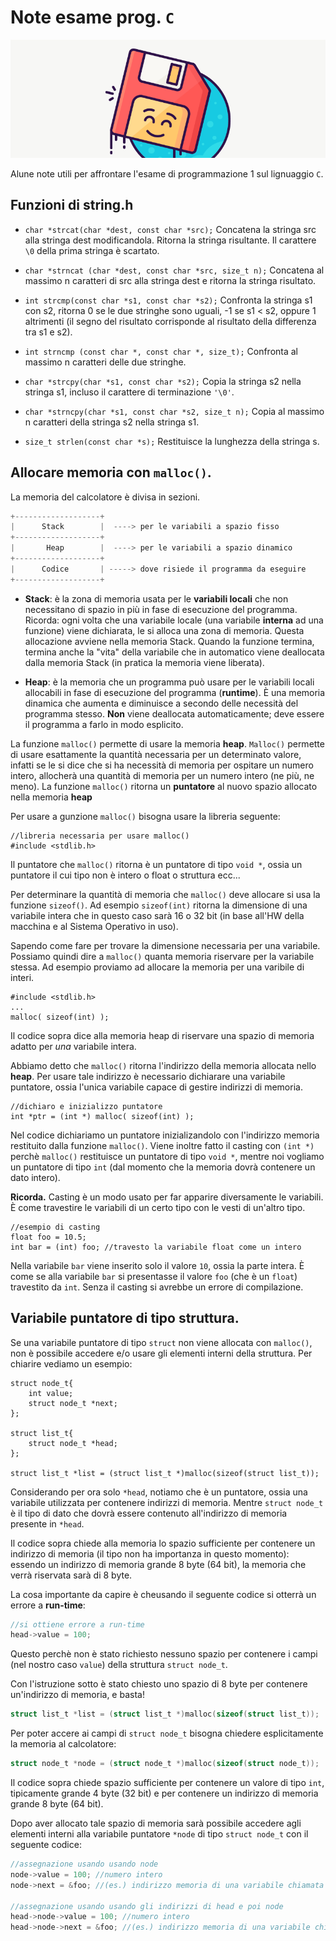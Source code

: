 # Note esame prog. `C`

![foo](../img/hero.png "Foo")

Alune note utili per affrontare l'esame di programmazione 1 sul lignuaggio `C`.

## Funzioni di string.h

* `char *strcat(char *dest, const char *src);`
	Concatena la stringa src alla stringa dest modificandola. Ritorna la stringa risultante.
	Il carattere ```\0``` della prima stringa è scartato.

* `char *strncat (char *dest, const char *src, size_t n);` 
	Concatena al massimo n caratteri di src alla stringa dest e ritorna la stringa risultato.

* `int strcmp(const char *s1, const char *s2);` 
	Confronta la stringa s1 con s2, ritorna 0 se le due stringhe sono uguali, -1 se s1 < s2, oppure 1 altrimenti (il segno del risultato corrisponde al risultato della differenza tra s1 e s2).

* `int strncmp (const char *, const char *, size_t);` 
	Confronta al massimo n caratteri delle due stringhe.

* `char *strcpy(char *s1, const char *s2);`
	Copia la stringa s2 nella stringa s1, incluso il carattere di terminazione `'\0'`.

* `char *strncpy(char *s1, const char *s2, size_t n);` 
	Copia al massimo n caratteri della stringa s2 nella stringa s1.

* `size_t strlen(const char *s);` 
	Restituisce la lunghezza della stringa s.

## Allocare memoria con `malloc()`.

La memoria del calcolatore è divisa in sezioni.

```c
+-------------------+
|	   Stack 		|  ----> per le variabili a spazio fisso
+-------------------+
|	    Heap		|  ----> per le variabili a spazio dinamico
+-------------------+
|      Codice       | -----> dove risiede il programma da eseguire
+-------------------+
```

* **Stack**: è la zona di memoria usata per le **variabili locali** che non necessitano di spazio in più in fase di esecuzione del programma. Ricorda: ogni volta che una variabile locale (una variabile **interna** ad una funzione) viene dichiarata, le si alloca una zona di memoria. Questa allocazione avviene nella memoria Stack. Quando la funzione termina, termina anche la "vita" della variabile che in automatico viene deallocata dalla memoria Stack (in pratica la memoria viene liberata).

* **Heap**: è la memoria che un programma può usare per le variabili locali allocabili in fase di esecuzione del programma (**runtime**). È una memoria dinamica che aumenta e diminuisce a secondo delle necessità del programma stesso. **Non** viene deallocata automaticamente; deve essere il programma a farlo in modo esplicito. 

La funzione `malloc()` permette di usare la memoria **heap**. `Malloc()` permette di usare esattamente la quantità necessaria per un determinato valore, infatti se le si dice che si ha necessità di memoria per ospitare un numero intero, allocherà una quantità di memoria per un numero intero (ne più, ne meno). La funzione `malloc()` ritorna un **puntatore** al nuovo spazio allocato nella memoria **heap**

Per usare a gunzione `malloc()` bisogna usare la libreria seguente: 

```
//libreria necessaria per usare malloc()
#include <stdlib.h>
```

Il puntatore che `malloc()` ritorna è un puntatore di tipo `void *`, ossia un puntatore il cui tipo non è intero o float o struttura ecc...

Per determinare la quantità di memoria che `malloc()` deve allocare si usa la funzione `sizeof()`. Ad esempio `sizeof(int)` ritorna la dimensione di una variabile intera che in questo caso sarà 16 o 32 bit (in base all'HW della macchina e al Sistema Operativo in uso). 

Sapendo come fare per trovare la dimensione necessaria per una variabile. Possiamo quindi dire a `malloc()` quanta memoria riservare per la variabile stessa. Ad esempio proviamo ad allocare la memoria per una varibile di interi.

```
#include <stdlib.h>
...
malloc( sizeof(int) );
```

Il codice sopra dice alla memoria heap di riservare una spazio di memoria adatto per *una* variabile intera. 

Abbiamo detto che `malloc()` ritorna l'indirizzo della memoria allocata nello **heap**. Per usare tale indirizzo è necessario dichiarare una variabile puntatore, ossia l'unica variabile capace di gestire indirizzi di memoria. 	

```
//dichiaro e inizializzo puntatore
int *ptr = (int *) malloc( sizeof(int) );
```

Nel codice dichiariamo un puntatore inizializandolo con l'indirizzo memoria restituito dalla funzione `malloc()`. Viene inoltre fatto il casting con `(int *)` perchè `malloc()` restituisce un puntatore di tipo  `void *`, mentre noi vogliamo un puntatore di tipo `int` (dal momento che la memoria dovrà contenere un dato intero).

**Ricorda.** Casting è un modo usato per far apparire diversamente le variabili. È come travestire le variabili di un certo tipo con le vesti di un'altro tipo.

```
//esempio di casting
float foo = 10.5;
int bar = (int) foo; //travesto la variabile float come un intero
```

Nella variabile `bar` viene inserito solo il valore `10`, ossia la parte intera. È come se alla variabile `bar` si presentasse il valore `foo` (che è un `float`) travestito da `int`. Senza il casting si avrebbe un errore di compilazione.

## Variabile puntatore di tipo struttura.

Se una variabile puntatore di tipo `struct` non viene allocata con `malloc()`, non è possibile accedere e/o usare gli elementi interni della struttura. Per chiarire vediamo un esempio: 

```
struct node_t{
	int value;
	struct node_t *next;
};

struct list_t{
	struct node_t *head;
};

struct list_t *list = (struct list_t *)malloc(sizeof(struct list_t));
```

Considerando per ora solo `*head`, notiamo che è un puntatore, ossia una variabile utilizzata per contenere indirizzi di memoria. Mentre `struct node_t` è il tipo di dato che dovrà essere contenuto all'indirizzo di memoria presente in `*head`.

Il codice sopra chiede alla memoria lo spazio sufficiente per contenere un indirizzo di memoria (il tipo non ha importanza in questo momento): essendo un indirizzo di memoria grande 8 byte (64 bit), la memoria che verrà riservata sarà di 8 byte.

La cosa importante da capire è cheusando il seguente codice si otterrà un errore a **run-time**:

```c
//si ottiene errore a run-time
head->value = 100;
```

Questo perchè non è stato richiesto nessuno spazio per contenere i campi (nel nostro caso `value`) della struttura `struct node_t`. 

Con l'istruzione sotto è stato chiesto uno spazio di 8 byte per contenere un'indirizzo di memoria, e basta! 

```c
struct list_t *list = (struct list_t *)malloc(sizeof(struct list_t));
```

Per poter accere ai campi di `struct node_t` bisogna chiedere esplicitamente la memoria al calcolatore:

```c
struct node_t *node = (struct node_t *)malloc(sizeof(struct node_t));
```

Il codice sopra chiede spazio sufficiente per contenere un valore di tipo `int`, tipicamente grande 4 byte (32 bit) e per contenere un indirizzo di memoria grande 8 byte (64 bit).

Dopo aver allocato tale spazio di memoria sarà possibile accedere agli elementi interni alla variabile puntatore `*node` di tipo `struct node_t` con il seguente codice: 

```c
//assegnazione usando usando node 
node->value = 100; //numero intero
node->next = &foo; //(es.) indirizzo memoria di una variabile chiamata foo

//assegnazione usando usando gli indirizzi di head e poi node 
head->node->value = 100; //numero intero
head->node->next = &foo; //(es.) indirizzo memoria di una variabile chiamata foo
```
